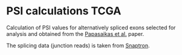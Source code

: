 # PSI calculations TCGA

Calculation of PSI values for alternatively spliced exons selected for analysis and obtained from the [Papasaikas et al.](https://doi.org/10.1016/j.molcel.2014.10.030) paper.


The splicing data (junction reads) is taken from [Snaptron](http://snaptron.cs.jhu.edu/data/). 


